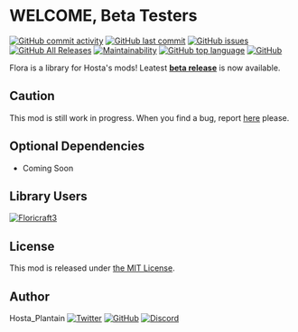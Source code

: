 # WELCOME, Beta Testers

[![GitHub commit activity](https://img.shields.io/github/commit-activity/m/HostaPlantain/Flora?label=Commit%20Activity&logo=github&style=flat)](https://github.com/HostaPlantain/Flora)
[![GitHub last commit](https://img.shields.io/github/last-commit/HostaPlantain/Flora?label=Last%20Commit&logo=github&style=flat)](https://github.com/HostaPlantain/Flora)
[![GitHub issues](https://img.shields.io/github/issues/HostaPlantain/Flora?label=Issues&logo=github&style=flat)](https://github.com/HostaPlantain/Flora/issues)
[![GitHub All Releases](https://img.shields.io/github/downloads/HostaPlantain/Flora/total?label=Beta%20Downloads&logo=github)](https://github.com/HostaPlantain/Flora/releases)
[![Maintainability](https://api.codeclimate.com/v1/badges/0c1f44d15b41d74a3e35/maintainability?style=flat)](https://codeclimate.com/github/HostaPlantain/Flora/maintainability)
[![GitHub top language](https://img.shields.io/github/languages/top/HostaPlantain/Flora?logo=java&style=flat)](https://github.com/HostaPlantain/Flora)
[![GitHub](https://img.shields.io/github/license/HostaPlantain/Flora?label=License&style=flat)](https://github.com/HostaPlantain/Flora/blob/master/LICENSE)


Flora is a library for Hosta's mods!
Leatest [**beta release**](https://github.com/HostaPlantain/Flora/releases/tag/0.0.1.13) is now available.


## Caution

This mod is still work in progress. When you find a bug, report [here](https://github.com/HostaPlantain/Flora/issues/new) please.


## Optional Dependencies

+ Coming Soon


## Library Users

[![Floricraft3](https://cf.way2muchnoise.eu/title/floricraft3.svg)](https://hostaplantain.github.io/Floricraft3/)


## License

This mod is released under [the MIT License](/LICENSE).


## Author

Hosta_Plantain
[![Twitter](https://img.shields.io/twitter/follow/Hosta_Plantain?color=1DA1F2&label=Twitter&logo=twitter&style=flat)](https://twitter.com/hosta_plantain)
[![GitHub](https://img.shields.io/github/followers/HostaPlantain?label=GitHub&logo=github&style=flat)](https://github.com/HostaPlantain)
[![Discord](https://img.shields.io/discord/704290681392332880?label=Discord&logo=discord)](https://discord.gg/H2NXexh)
